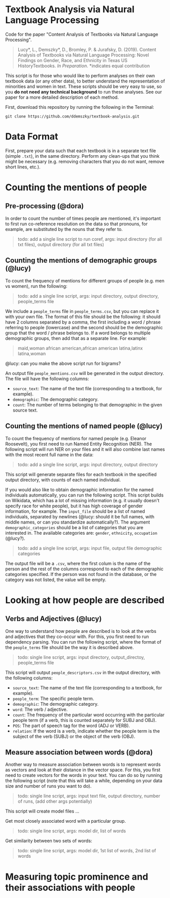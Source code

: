 # Textbook Analysis via Natural Language Processing
Code for the paper "Content Analysis of Textbooks via Natural Language Processing".
> Lucy*, L., Demszky*, D., Bromley, P. & Jurafsky, D. (2019). Content Analysis of Textbooks via Natural Language Processing: Novel Findings on Gender, Race, and Ethnicity in Texas US HistoryTextbooks. _In Preparation_.  *indicates equal contribution

This script is for those who would like to perform analyses on their own textbook data (or any other data), to better understand the representation of minorities and women in text. These scripts should be very easy to use, so you **do not need any technical background** to run these analyses. See our paper for a more detailed description of each method.

First, download this repository by running the following in the Terminal:

`git clone https://github.com/ddemszky/textbook-analysis.git`


# Data Format

First, prepare your data such that each textbook is in a separate text file (simple `.txt`), in the same directory. Perform any clean-ups that you think might be necessary (e.g. removing characters that you do not want, remove short lines, etc.).

# Counting the mentions of people

## Pre-processing (@dora)

In order to count the number of times people are mentioned, it's important to first run co-reference resolution on the data so that pronouns, for example, are substituted by the nouns that they refer to. 

> todo: add a single line script to run coref, args: input directory (for all txt files), output directory (for all txt files)

## Counting the mentions of demographic groups (@lucy)

To count the frequency of mentions for different groups of people (e.g. men vs women), run the following:

> todo: add a single line script, args: input directory, output directory, people_terms file

We include a `people_terms` file in `people_terms.csv`, but you can replace it with your own file. The format of this file should be the following: it should have 2 columns separated by a comma, the first including a word / phrase referring to people (lowercase) and the second should be the demographic group that the word / phrase belongs to. If a word belongs to multiple demographic groups, then add that as a separate line. For example:

> maid,woman
> african american,african american
> latina,latinx
> latina,woman

@lucy: can you make the above script run for bigrams?

An output file `people_mentions.csv` will be generated in the output directory. The file will have the following columns: 

* `source_text`: The name of the text file (corresponding to a textbook, for example). 
* `demographic`: The demographic category. 
* `count`: The number of terms belonging to that demographic in the given source text.

## Counting the mentions of named people (@lucy)

To count the frequency of mentions for named people (e.g. Eleanor Roosevelt), you first need to run Named Entity Recognition (NER). The following script will run NER on your files and it will also combine last names with the most recent full name in the data: 

> todo: add a single line script, args: input directory, output directory

This script will generate separate files for each textbook in the specified output directory, with counts of each named individual.

If you would also like to obtain demographic information for the named individuals automatically, you can run the following script. This script builds on Wikidata, which has a lot of missing information (e.g. it usually doesn't specify race for white people), but it has high coverage of gender information, for example. The `input_file` should be a list of named individuals, separated by newlines (@lucy: should it be full names, with middle names, or can you standardize automatically?). The argument `demographic_categories` should be a list of categories that you are interested in. The available categories are: `gender`, `ethnicity`, `occupation` (@lucy?).

> todo: add a single line script, args: input file, output file demographic categories

The output file will be a `.csv`, where the first colum is the name of the person and the rest of the columns correspond to each of the demographic categories specified. If the person was not found in the database, or the category was not listed, the value will be empty.

# Looking at how people are described

## Verbs and Adjectives (@lucy)
One way to understand how people are described is to look at the verbs and adjectives that they co-occur with. For this, you first need to run dependency parsing. You can run the following script, where the format of the `people_terms` file should be the way it is described above.

> todo: single line script, args: input directory, output_directoy, people_terms file

This script will output `people_descriptors.csv` in the output directory, with the following columns:

* `source_text`: The name of the text file (corresponding to a textbook, for example). 
* `people_term`: The specific people term.
* `demographic`: The demographic category. 
* `word`: The verb / adjective.
* `count`: The frequency of the particular word occurring with the particular people term (if a verb, this is counted separately for SUBJ and OBJ).
* `POS`: The part of speech tag for the word (ADJ or VERB).
* `relation`: If the word is a verb, indicate whether the people term is the subject of the verb (SUBJ) or the object of the verb (OBJ).

## Measure association between words (@dora)
Another way to measure association between words is to represent words as vectors and look at their distance in the vector space. For this, you first need to create vectors for the words in your text. You can do so by running the following script (note that this will take a while, depending on your data size and number of runs you want to do). 

> todo: single line script, args: input text file, output directory, number of runs, (add other args potentially)

This script will create model files ...

Get most closely associated word with a particular group.

> todo: single line script, args: model dir, list of words

Get similarity between two sets of words:

> todo: single line script, args: model dir, 1st list of words, 2nd list of words

# Measuring topic prominence and their associations with people



